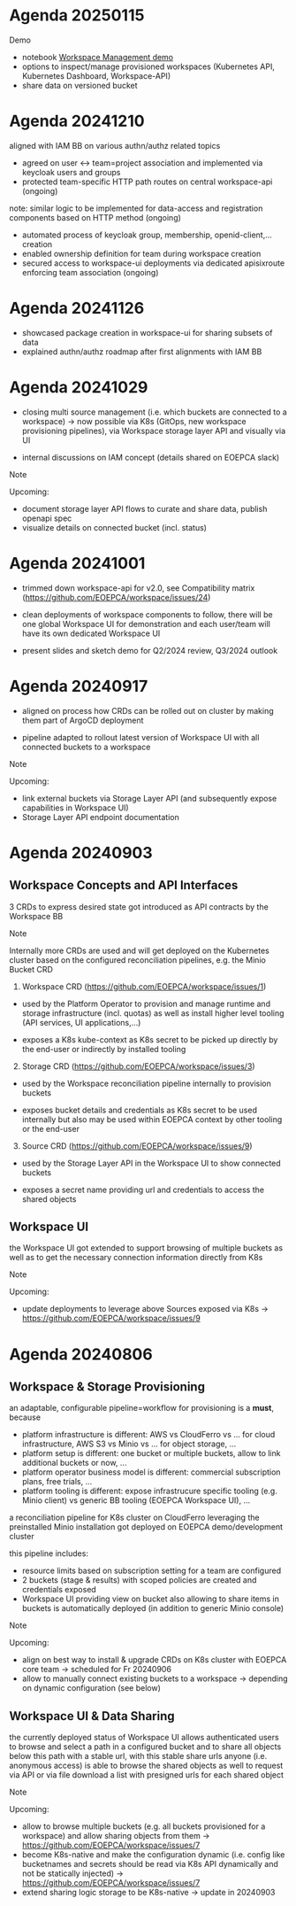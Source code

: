 # Agenda 20250115

Demo
- notebook [Workspace Management demo](https://github.com/EOEPCA/demo/blob/main/demoroot/notebooks/05%20Workspace%20Management.ipynb)
- options to inspect/manage provisioned workspaces (Kubernetes API, Kubernetes Dashboard, Workspace-API)
- share data on versioned bucket

# Agenda 20241210

aligned with IAM BB on various authn/authz related topics
- agreed on user <-> team=project association and implemented via keycloak users and groups
- protected team-specific HTTP path routes on central workspace-api (ongoing)

note: similar logic to be implemented for data-access and registration components based on HTTP method (ongoing)

- automated process of keycloak group, membership, openid-client,... creation
- enabled ownership definition for team during workspace creation
- secured access to workspace-ui deployments via dedicated apisixroute enforcing team association (ongoing)

# Agenda 20241126

- showcased package creation in workspace-ui for sharing subsets of data
- explained authn/authz roadmap after first alignments with IAM BB

# Agenda 20241029

- closing multi source management (i.e. which buckets are connected to a workspace) -> now possible via K8s (GitOps, new workspace provisioning pipelines), via Workspace storage layer API and visually via UI

- internal discussions on IAM concept (details shared on EOEPCA slack)

> [!Note]
> Upcoming:
> - document storage layer API flows to curate and share data, publish openapi spec
> - visualize details on connected bucket (incl. status)

# Agenda 20241001

- trimmed down workspace-api for v2.0, see Compatibility matrix (https://github.com/EOEPCA/workspace/issues/24)

- clean deployments of workspace components to follow, there will be one global Workspace UI for demonstration and each user/team will have its own dedicated Workspace UI

- present slides and sketch demo for Q2/2024 review, Q3/2024 outlook

# Agenda 20240917

- aligned on process how CRDs can be rolled out on cluster by making them part of ArgoCD deployment

- pipeline adapted to rollout latest version of Workspace UI with all connected buckets to a workspace

> [!Note]
> Upcoming:
> - link external buckets via Storage Layer API (and subsequently expose capabilities in Workspace UI)
> - Storage Layer API endpoint documentation

# Agenda 20240903

## Workspace Concepts and API Interfaces

3 CRDs to express desired state got introduced as API contracts by the Workspace BB

> [!Note] 
> Internally more CRDs are used and will get deployed on the Kubernetes cluster based on the configured reconciliation pipelines, e.g. the Minio Bucket CRD

1) Workspace CRD (https://github.com/EOEPCA/workspace/issues/1)

- used by the Platform Operator to provision and manage runtime and storage infrastructure (incl. quotas) as well as install higher level tooling (API services, UI applications,...)

- exposes a K8s kube-context as K8s secret to be picked up directly by the end-user or indirectly by installed tooling

2) Storage CRD (https://github.com/EOEPCA/workspace/issues/3)

- used by the Workspace reconciliation pipeline internally to provision buckets

- exposes bucket details and credentials as K8s secret to be used internally but also may be used within EOEPCA context by other tooling or the end-user 

3) Source CRD (https://github.com/EOEPCA/workspace/issues/9)

- used by the Storage Layer API in the Workspace UI to show connected buckets

- exposes a secret name providing url and credentials to access the shared objects

## Workspace UI

the Workspace UI got extended to support browsing of multiple buckets as well as to get the necessary connection information directly from K8s

> [!Note]
> Upcoming:
> - update deployments to leverage above Sources exposed via K8s -> https://github.com/EOEPCA/workspace/issues/9

# Agenda 20240806

## Workspace & Storage Provisioning

an adaptable, configurable pipeline=workflow for provisioning is a **must**, because
- platform infrastructure is different: AWS vs CloudFerro vs ... for cloud infrastructure, AWS S3 vs Minio vs ... for object storage, ...
- platform setup is different: one bucket or multiple buckets, allow to link additional buckets or now, ...
- platform operator business model is different: commercial subscription plans, free trials, ...
- platform tooling is different: expose infrastrucure specific tooling (e.g. Minio client) vs generic BB tooling (EOEPCA Workspace UI), ...

a reconciliation pipeline for K8s cluster on CloudFerro leveraging the preinstalled Minio installation got deployed on EOEPCA demo/development cluster

this pipeline includes:
- resource limits based on subscription setting for a team are configured
- 2 buckets (stage & results) with scoped policies are created and credentials exposed
- Workspace UI providing view on bucket also allowing to share items in buckets is automatically deployed (in addition to generic Minio console)

> [!Note]
> Upcoming:
> - align on best way to install & upgrade CRDs on K8s cluster with EOEPCA core team -> scheduled for Fr 20240906
> - allow to manually connect existing buckets to a workspace -> depending on dynamic configuration (see below)

## Workspace UI & Data Sharing

the currently deployed status of Workspace UI allows authenticated users to browse and select a path in a configured bucket and to share all objects below this path with a stable url, with this stable share urls anyone (i.e. anonymous access) is able to browse the shared objects as well to request via API or via file download a list with presigned urls for each shared object

> [!Note]
> Upcoming:
> - allow to browse multiple buckets (e.g. all buckets provisioned for a workspace) and allow sharing objects from them -> https://github.com/EOEPCA/workspace/issues/7
> - become K8s-native and make the configuration dynamic (i.e. config like bucketnames and secrets should be read via K8s API dynamically and not be statically injected) -> https://github.com/EOEPCA/workspace/issues/7
> - extend sharing logic storage to be K8s-native -> update in 20240903